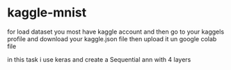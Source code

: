# kaggle-mnist

for load dataset you most have kaggle account and then go to your kaggels profile and download your kaggle.json file then upload it un google colab file

in this task i use keras and create a Sequential ann with 4 layers 
